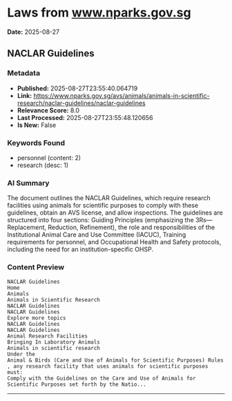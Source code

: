 # Laws from www.nparks.gov.sg
**Date:** 2025-08-27

## NACLAR Guidelines

### Metadata
- **Published:** 2025-08-27T23:55:40.064719
- **Link:** https://www.nparks.gov.sg/avs/animals/animals-in-scientific-research/naclar-guidelines/naclar-guidelines
- **Relevance Score:** 8.0
- **Last Processed:** 2025-08-27T23:55:48.120656
- **Is New:** False

### Keywords Found
- personnel (content: 2)
- research (desc: 1)

### AI Summary
The document outlines the NACLAR Guidelines, which require research facilities using animals for scientific purposes to comply with these guidelines, obtain an AVS license, and allow inspections. The guidelines are structured into four sections: Guiding Principles (emphasizing the 3Rs—Replacement, Reduction, Refinement), the role and responsibilities of the Institutional Animal Care and Use Committee (IACUC), Training requirements for personnel, and Occupational Health and Safety protocols, including the need for an institution-specific OHSP.

### Content Preview
```
NACLAR Guidelines
Home
Animals
Animals in Scientific Research
NACLAR Guidelines
NACLAR Guidelines
Explore more topics
NACLAR Guidelines
NACLAR Guidelines
Animal Research Facilities
Bringing In Laboratory Animals
Animals in scientific research
Under the
Animal & Birds (Care and Use of Animals for Scientific Purposes) Rules
, any research facility that uses animals for scientific purposes must:
Comply with the Guidelines on the Care and Use of Animals for Scientific Purposes set forth by the Natio...
```

---

